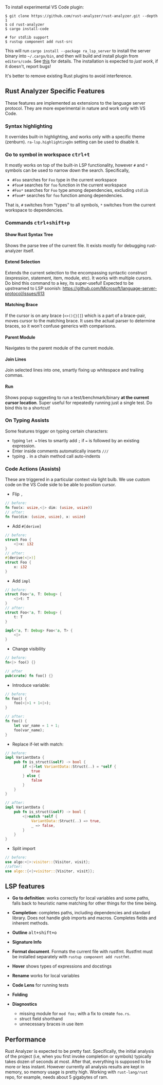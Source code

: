 To install experimental VS Code plugin:

```
$ git clone https://github.com/rust-analyzer/rust-analyzer.git --depth 1
$ cd rust-analyzer
$ cargo install-code

# for stdlib support
$ rustup component add rust-src
```

This will run `cargo install --package ra_lsp_server` to install the server
binary into `~/.cargo/bin`, and then will build and install plugin from
`editors/code`. See
[this](https://github.com/rust-analyzer/rust-analyzer/blob/0199572a3d06ff66eeae85a2d2c9762996f0d2d8/crates/tools/src/main.rs#L150)
for details. The installation is expected to *just work*, if it doesn't, report
bugs!

It's better to remove existing Rust plugins to avoid interference.

## Rust Analyzer Specific Features

These features are implemented as extensions to the language server protocol.
They are more experimental in nature and work only with VS Code.

### Syntax highlighting

It overrides built-in highlighting, and works only with a specific theme
(zenburn). `ra-lsp.highlightingOn` setting can be used to disable it.

### Go to symbol in workspace <kbd>ctrl+t</kbd>

It mostly works on top of the built-in LSP functionality, however `#` and `*`
symbols can be used to narrow down the search. Specifically,

- `#Foo` searches for `Foo` type in the current workspace
- `#foo#` searches for `foo` function in the current workspace
- `#Foo*` searches for `Foo` type among dependencies, excluding `stdlib`
- `#foo#*` searches for `foo` function among dependencies.

That is, `#` switches from "types" to all symbols, `*` switches from the current
workspace to dependencies.

### Commands <kbd>ctrl+shift+p</kbd>

#### Show Rust Syntax Tree

Shows the parse tree of the current file. It exists mostly for debugging
rust-analyzer itself.

#### Extend Selection

Extends the current selection to the encompassing syntactic construct
(expression, statement, item, module, etc). It works with multiple cursors. Do
bind this command to a key, its super-useful! Expected to be upstreamed to LSP soonish:
https://github.com/Microsoft/language-server-protocol/issues/613

#### Matching Brace

If the cursor is on any brace (`<>(){}[]`) which is a part of a brace-pair,
moves cursor to the matching brace. It uses the actual parser to determine
braces, so it won't confuse generics with comparisons.

#### Parent Module

Navigates to the parent module of the current module.

#### Join Lines

Join selected lines into one, smartly fixing up whitespace and trailing commas.

#### Run

Shows popup suggesting to run a test/benchmark/binary **at the current cursor
location**. Super useful for repeatedly running just a single test. Do bind this
to a shortcut!


### On Typing Assists

Some features trigger on typing certain characters:

- typing `let =` tries to smartly add `;` if `=` is followed by an existing expression.
- Enter inside comments automatically inserts `///`
- typing `.` in a chain method call auto-indents


### Code Actions (Assists)

These are triggered in a particular context via light bulb. We use custom code on
the VS Code side to be able to position cursor.


- Flip `,`

```rust
// before:
fn foo(x: usize,<|> dim: (usize, usize))
// after:
fn foo(dim: (usize, usize), x: usize)
```

- Add `#[derive]`

```rust
// before:
struct Foo {
    <|>x: i32
}
// after:
#[derive(<|>)]
struct Foo {
    x: i32
}
```

- Add `impl`

```rust
// before:
struct Foo<'a, T: Debug> {
    <|>t: T
}
// after:
struct Foo<'a, T: Debug> {
    t: T
}

impl<'a, T: Debug> Foo<'a, T> {
    <|>
}
```

- Change visibility

```rust
// before:
fn<|> foo() {}

// after
pub(crate) fn foo() {}
```

- Introduce variable:

```rust
// before:
fn foo() {
    foo(<|>1 + 1<|>);
}

// after:
fn foo() {
    let var_name = 1 + 1;
    foo(var_name);
}
```

- Replace if-let with match:

```rust
// before:
impl VariantData {
    pub fn is_struct(&self) -> bool {
        if <|>let VariantData::Struct(..) = *self {
            true
        } else {
            false
        }
    }
}

// after:
impl VariantData {
    pub fn is_struct(&self) -> bool {
        <|>match *self {
            VariantData::Struct(..) => true,
            _ => false,
        }
    }
}
```

- Split import

```rust
// before:
use algo:<|>:visitor::{Visitor, visit};
//after:
use algo::{<|>visitor::{Visitor, visit}};
```

## LSP features

* **Go to definition**: works correctly for local variables and some paths,
  falls back to heuristic name matching for other things for the time being.

* **Completion**: completes paths, including dependencies and standard library.
  Does not handle glob imports and macros. Completes fields and inherent
  methods.

* **Outline** <kbd>alt+shift+o</kbd>

* **Signature Info**

* **Format document**. Formats the current file with rustfmt. Rustfmt must be
  installed separately with `rustup component add rustfmt`.

* **Hover** shows types of expressions and docstings

* **Rename** works for local variables

* **Code Lens** for running tests

* **Folding**

* **Diagnostics**
  - missing module for `mod foo;` with a fix to create `foo.rs`.
  - struct field shorthand
  - unnecessary braces in use item


## Performance

Rust Analyzer is expected to be pretty fast. Specifically, the initial analysis
of the project (i.e, when you first invoke completion or symbols) typically
takes dozen of seconds at most. After that, everything is supposed to be more or
less instant. However currently all analysis results are kept in memory, so
memory usage is pretty high. Working with `rust-lang/rust` repo, for example,
needs about 5 gigabytes of ram.
